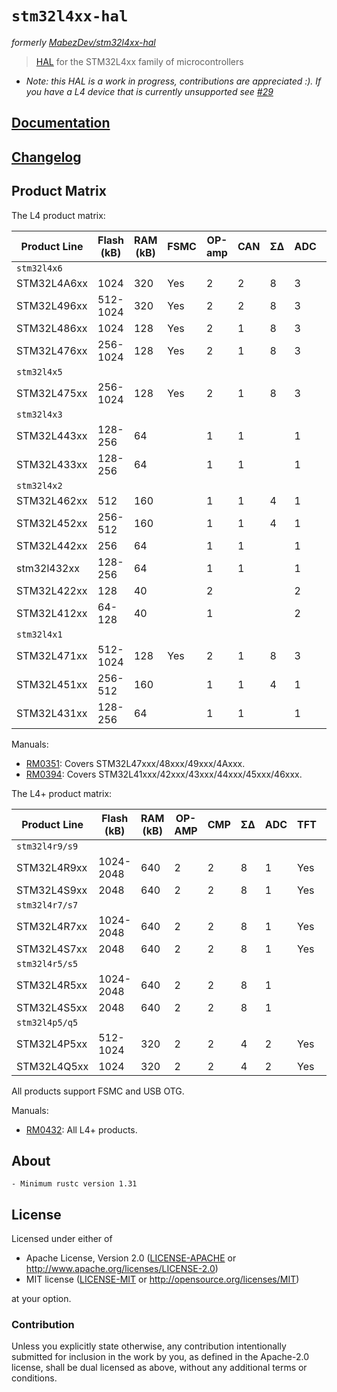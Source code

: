 # `stm32l4xx-hal`

_formerly [MabezDev/stm32l4xx-hal](https://github.com/mabezdev/stm32l4xx-hal)_

> [HAL] for the STM32L4xx family of microcontrollers

- *Note: this HAL is a work in progress, contributions are appreciated :). If you have a L4 device that is currently unsupported see [#29](https://github.com/stm32-rs/stm32l4xx-hal/issues/29)*

[HAL]: https://crates.io/crates/embedded-hal

## [Documentation](https://docs.rs/stm32l4xx-hal/latest/stm32l4xx_hal/)

## [Changelog](https://github.com/mabezdev/stm32l4xx-hal/blob/master/CHANGELOG.md)

## Product Matrix

The L4 product matrix:

| Product Line | Flash (kB) | RAM (kB) | FSMC | OP-amp | CAN | ΣΔ  | ADC  | DAC  | SAI  | USB  | LCD  | AES |
| ------------ | ------     | -------- | ---- | ---    | --- | --- | ---- | ---- | ---- | ---  | ---  | --- |
| `stm32l4x6`  |            |          |      |        |     |     |      |      |      |      |      |     |
| STM32L4A6xx  | 1024       | 320      | Yes  | 2      | 2   | 8   | 3    | 2    | 2    | OTG  | 8x40 | Yes |
| STM32L496xx  | 512-1024   | 320      | Yes  | 2      | 2   | 8   | 3    | 2    | 2    | OTG  | 8x40 |     |
| STM32L486xx  | 1024       | 128      | Yes  | 2      | 1   | 8   | 3    | 2    | 2    | OTG  | 8x40 | Yes |
| STM32L476xx  | 256-1024   | 128      | Yes  | 2      | 1   | 8   | 3    | 2    | 2    | OTG  | 8x40 |     |
| `stm32l4x5`  |            |          |      |        |     |     |      |      |      |      |      |     |
| STM32L475xx  | 256-1024   | 128      | Yes  | 2      | 1   | 8   | 3    | 2    | 2    | OTG  |      |     |
| `stm32l4x3`  |            |          |      |        |     |     |      |      |      |      |      |     |
| STM32L443xx  | 128-256    | 64       |      | 1      | 1   |     | 1    | 2    | 1    | USBD | 8x40 | Yes |
| STM32L433xx  | 128-256    | 64       |      | 1      | 1   |     | 1    | 2    | 1    | USBD | 8x40 |     |
| `stm32l4x2`  |            |          |      |        |     |     |      |      |      |      |      |     |
| STM32L462xx  | 512        | 160      |      | 1      | 1   | 4   | 1    | 1    | 1    | USBD |      | Yes |
| STM32L452xx  | 256-512    | 160      |      | 1      | 1   | 4   | 1    | 1    | 1    | USBD |      |     |
| STM32L442xx  | 256        | 64       |      | 1      | 1   |     | 1    | 2    | 1    | USBD |      | Yes |
| stm32l432xx  | 128-256    | 64       |      | 1      | 1   |     | 1    | 2    | 1    | USBD |      |     |
| STM32L422xx  | 128        | 40       |      | 2      |     |     | 2    |      |      | USBD |      | Yes |
| STM32L412xx  | 64-128     | 40       |      | 1      |     |     | 2    |      |      | USBD |      |     |
| `stm32l4x1`  |            |          |      |        |     |     |      |      |      |      |      |     |
| STM32L471xx  | 512-1024   | 128      | Yes  | 2      | 1   | 8   | 3    | 2    | 2    |      |      |     |
| STM32L451xx  | 256- 512   | 160      |      | 1      | 1   | 4   | 1    | 1    | 1    |      |      |     |
| STM32L431xx  | 128- 256   | 64       |      | 1      | 1   |     | 1    | 2    | 1    |      |      |     |

Manuals:
- [RM0351](https://www.st.com/resource/en/reference_manual/dm00083560-stm32l47xxx-stm32l48xxx-stm32l49xxx-and-stm32l4axxx-advanced-armbased-32bit-mcus-stmicroelectronics.pdf): Covers STM32L47xxx/48xxx/49xxx/4Axxx.
- [RM0394](https://www.st.com/resource/en/reference_manual/dm00151940-stm32l41xxx42xxx43xxx44xxx45xxx46xxx-advanced-armbased-32bit-mcus-stmicroelectronics.pdf): Covers STM32L41xxx/42xxx/43xxx/44xxx/45xxx/46xxx.

The L4+ product matrix:

| Product Line   | Flash (kB) | RAM (kB) | OP-AMP | CMP  | ΣΔ   | ADC  | TFT  | CGRC | MIPI | AES |
| ------------   | ---------- | -------- | ------ | ---- | ---- | ---- | ---- | ---- | ---- | --- |
| `stm32l4r9/s9` |            |          |        |      |      |      |      |      |      |     |
| STM32L4R9xx    | 1024-2048  | 640      | 2      | 2    | 8    | 1    | Yes  | Yes  | Yes  |     |
| STM32L4S9xx    | 2048       | 640      | 2      | 2    | 8    | 1    | Yes  | Yes  | Yes  | Yes |
| `stm32l4r7/s7` |            |          |        |      |      |      |      |      |      |     |
| STM32L4R7xx    | 1024-2048  | 640      | 2      | 2    | 8    | 1    | Yes  | Yes  |      |     |
| STM32L4S7xx    | 2048       | 640      | 2      | 2    | 8    | 1    | Yes  | Yes  |      | Yes |
| `stm32l4r5/s5` |            |          |        |      |      |      |      |      |      |     |
| STM32L4R5xx    | 1024-2048  | 640      | 2      | 2    | 8    | 1    |      |      |      |     |
| STM32L4S5xx    | 2048       | 640      | 2      | 2    | 8    | 1    |      |      |      | Yes |
| `stm32l4p5/q5` |            |          |        |      |      |      |      |      |      |     |
| STM32L4P5xx    | 512-1024   | 320      | 2      | 2    | 4    | 2    | Yes  |      |      |     |
| STM32L4Q5xx    | 1024       | 320      | 2      | 2    | 4    | 2    | Yes  |      |      | Yes |

All products support FSMC and USB OTG.

Manuals:
- [RM0432](https://www.st.com/resource/en/reference_manual/dm00310109-stm32l4-series-advanced-armbased-32bit-mcus-stmicroelectronics.pdf): All L4+ products.

## About

    - Minimum rustc version 1.31

## License

Licensed under either of

- Apache License, Version 2.0 ([LICENSE-APACHE](LICENSE-APACHE) or
  http://www.apache.org/licenses/LICENSE-2.0)
- MIT license ([LICENSE-MIT](LICENSE-MIT) or http://opensource.org/licenses/MIT)

at your option.

### Contribution

Unless you explicitly state otherwise, any contribution intentionally submitted
for inclusion in the work by you, as defined in the Apache-2.0 license, shall be
dual licensed as above, without any additional terms or conditions.
